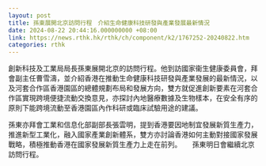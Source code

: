 ```yaml
---
layout: post
title: 孫東展開北京訪問行程　介紹生命健康科技研發與產業發展最新情況
date: 2024-08-22 20:44:16.000000000 +08:00
link: https://news.rthk.hk/rthk/ch/component/k2/1767252-20240822.htm
categories: rthk
---
```


創新科技及工業局局長孫東展開北京的訪問行程。他到訪國家衞生健康委員會，拜會副主任曹雪濤，並介紹香港在推動生命健康科技研發與產業發展的最新情況，以及河套合作區香港園區的總體規劃布局和發展方向，雙方就促進創新要素在河套合作區實現跨境便捷流動交換意見，亦探討內地醫療數據及生物樣本，在安全有序的原則下能跨境流動至香港園區內作科研或臨床試驗用途的建議。

孫東亦拜會工業和信息化部副部長張雲明，提到香港要因地制宜發展新質生產力，推進新型工業化，融入國家產業創新體系，雙方亦討論香港如何主動對接國家發展戰略，積極推動香港在國家發展新質生產力上走在前列。
　 
孫東明日會繼續北京訪問行程。
